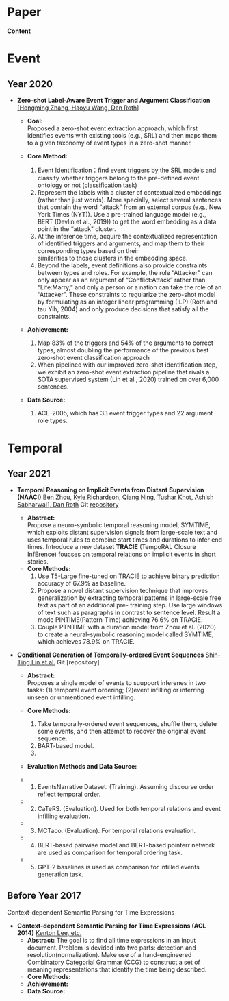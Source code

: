# Paper

**Content**

[//]: <              - ** **  [[ ]](https://)                   >
# Event
## Year 2020
- **Zero-shot Label-Aware Event Trigger and Argument Classification**  [[Hongming Zhang, Haoyu Wang, Dan Roth]](https://cogcomp.seas.upenn.edu/page/publication_view/942)
  - **Goal:**  
     Proposed a zero-shot event extraction approach, which first identifies events with existing tools (e.g., SRL) and then maps them to a given taxonomy of event types in a zero-shot manner. 
  - **Core Method:**
    1. Event Identification：find event triggers by the SRL models and classify whether triggers belong to the pre-defined event ontology or not (classification task)
    2. Represent the labels with a cluster of contextualized embeddings (rather than just words). More specially, select several sentences that contain the word “attack” from an          external corpus (e.g., New York Times (NYT)). Use a pre-trained language model (e.g., BERT (Devlin et al., 2019)) to get the word embedding as a data point in the “attack"        cluster.
    3. At the inference time, acquire the contextualized representation of identified triggers and arguments, and map them to their corresponding types based on their  
       similarities to those clusters in the embedding space.
    4. Beyond the labels, event definitions also provide constraints between types and roles. For example, the role “Attacker” can only appear as an argument of “Conflict:Attack” rather than “Life:Marry,” and only a person or a nation can take the role of an “Attacker".  These constraints to regularize the zero-shot model by formulating as an integer linear programming (ILP) (Roth and tau Yih, 2004) and only produce decisions that satisfy all the constraints.
   
  - **Achievement:**
    1. Map 83% of the triggers and 54% of the arguments to correct types, almost doubling the performance of the previous best zero-shot event classification approach
    2.  When pipelined with our improved zero-shot identification step, we exhibit an zero-shot event extraction pipeline that rivals a SOTA supervised system (Lin et al., 2020)   trained on over 6,000 sentences.


   - **Data Source:**
     1. ACE-2005, which has 33 event trigger types and 22 argument role types. 
 


# Temporal
## Year 2021

- **Temporal Reasoning on Implicit Events from Distant Supervision (NAACI)**  [Ben Zhou, Kyle Richardson, Qiang Ning, Tushar Khot, Ashish Sabharwal1, Dan Roth](https://arxiv.org/abs/2010.12753)   Git [repository](https://github.com/allenai/tracie)
   - **Abstract:**  
    Propose a neuro-symbolic temporal reasoning model, SYMTIME, which exploits distant supervision signals from large-scale text and uses temporal rules to combine start times and durations to infer end times. Introduce a new dataset **TRACIE** (TempoRAL Closure InfErence) foucses on temporal relations on implicit events in short stories.
   - **Core Methods:**
     1. Use T5-Large fine-tuned on TRACIE to achieve binary prediction accuracy of 67.9% as baseline.
     2. Propose a novel distant supervision technique that improves generalization by extracting temporal patterns in large-scale free text as part of an additional pre- training step. Use large windows of text such as paragraphs in contrast to sentence level. Result a mode PINTIME(Pattern-Time) achieving 76.6% on TRACIE.
     3. Couple PTNTIME with a duration model from Zhou et al. (2020) to create a neural-symbolic reasoning model called SYMTIME, which achieves 78.9% on TRACIE.


- **Conditional Generation of Temporally-ordered Event Sequences**  [Shih-Ting Lin et al.](https://arxiv.org/abs/2012.15786)   Git [repository]

   - **Abstract:**  
    Proposes a single model of events to suupport inferenes in two tasks: (1) temporal event ordering; (2)event infilling or inferring unseen or unmentioned event infilling.
   - **Core Methods:**
     1. Take temporally-ordered event sequences, shuffle them, delete some events, and then attempt to recover the original event sequence. 
     2. BART-based model.
     3. 

   - **Evaluation Methods and Data Source:**
   - 1. EventsNarrative Dataset. (Training). Assuming discourse order reflect temporal order.
   - 2. CaTeRS. (Evaluation). Used for both temporal relations and event infilling evaluation.
   - 3. MCTaco. (Evaluation). For temporal relations evaluation.
   - 4. BERT-based pairwise model and BERT-based pointerr network are used as comparison for temporal ordering task.
   - 5. GPT-2 baselines is used as comparison for infilled events generation task.

## Before Year 2017
Context-dependent Semantic Parsing for Time Expressions

- **Context-dependent Semantic Parsing for Time Expressions (ACL 2014)** [Kenton Lee, etc.](https://aclanthology.org/P14-1135.pdf)
   - **Abstract:** 
     The goal is to find all time expressions in an input document. Problem is devided into two parts: detection and resolution(normalization). Make use of a hand-engineered Combinatory Categorial Grammar (CCG) to construct a set of meaning representations that identify the time being
described. 
   - **Core Methods:**
   - **Achievement:**
   - **Data Source:**
      
